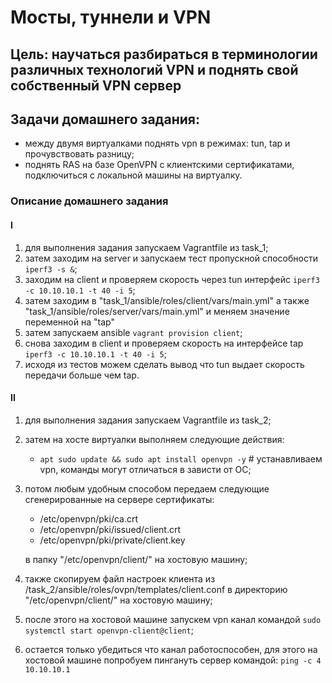 # Мосты, туннели и VPN 

## Цель: научаться разбираться в терминологии различных технологий VPN и поднять свой собственный VPN сервер

## Задачи домашнего задания:
- между двумя виртуалками поднять vpn в режимах: tun, tap и прочувствовать разницу;
- поднять RAS на базе OpenVPN с клиентскими сертификатами, подключиться с локальной машины на виртуалку.

### Описание домашнего задания

#### I

1) для выполнения задания запускаем Vagrantfile из task_1;
2) затем заходим на server и запускаем тест пропускной способности ```iperf3 -s &```;
3) заходим на client и проверяем скорость через tun интерфейс ```iperf3 -c 10.10.10.1 -t 40 -i 5```;
4) затем заходим в "task_1/ansible/roles/client/vars/main.yml" а также "task_1/ansible/roles/server/vars/main.yml" и меняем значение переменной на "tap"
5) затем запускаем ansible ```vagrant provision client```;
6) снова заходим в client и проверяем скорость на интерфейсе tap ```iperf3 -c 10.10.10.1 -t 40 -i 5```;
7) исходя из тестов можем сделать вывод что tun выдает скорость передачи больше чем tap.

#### II

1) для выполнения задания запускаем Vagrantfile из task_2;
2) затем на хосте виртуалки выполняем следующие действия:
   - ```apt sudo update && sudo apt install openvpn -y``` # устанавливаем vpn, команды могут отличаться в зависти от ОС;
3) потом любым удобным способом передаем следующие сгенерированные на сервере сертификаты:
      - /etc/openvpn/pki/ca.crt
      - /etc/openvpn/pki/issued/client.crt
      - /etc/openvpn/pki/private/client.key
    
    в папку "/etc/openvpn/client/" на хостовую машину;
4) также скопируем файл настроек клиента из /task_2/ansible/roles/ovpn/templates/client.conf в директорию "/etc/openvpn/client/" на хостовую машину;
5) после этого на хостовой машине запускем vpn канал командой ```sudo systemctl start openvpn-client@client```;
6) остается только убедиться что канал работоспособен, для этого на хостовой машине попробуем пингануть сервер командой: ```ping -c 4 10.10.10.1```
